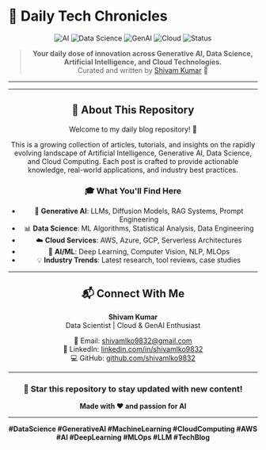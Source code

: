 # 🧠 Daily Tech Chronicles

<div align="center">

![AI](https://img.shields.io/badge/AI-FF6F00?style=for-the-badge&logo=tensorflow&logoColor=white)
![Data Science](https://img.shields.io/badge/Data_Science-3776AB?style=for-the-badge&logo=python&logoColor=white)
![GenAI](https://img.shields.io/badge/GenAI-412991?style=for-the-badge&logo=openai&logoColor=white)
![Cloud](https://img.shields.io/badge/Cloud-FF9900?style=for-the-badge&logo=amazonaws&logoColor=white)
![Status](https://img.shields.io/badge/Status-Active-brightgreen?style=for-the-badge)


> **Your daily dose of innovation across Generative AI, Data Science, Artificial Intelligence, and Cloud Technologies.**  
> Curated and written by [Shivam Kumar](https://github.com/shivamlko9832) 🚀

---



---

## 🎯 About This Repository

Welcome to my daily blog repository! 🚀

This is a growing collection of articles, tutorials, and insights on the rapidly evolving landscape of Artificial Intelligence, Generative AI, Data Science, and Cloud Computing. Each post is crafted to provide actionable knowledge, real-world applications, and industry best practices.

### 🎓 What You'll Find Here

- 🤖 **Generative AI**: LLMs, Diffusion Models, RAG Systems, Prompt Engineering
- 📊 **Data Science**: ML Algorithms, Statistical Analysis, Data Engineering
- ☁️ **Cloud Services**: AWS, Azure, GCP, Serverless Architectures
- 🧠 **AI/ML**: Deep Learning, Computer Vision, NLP, MLOps
- 💡 **Industry Trends**: Latest research, tool reviews, case studies

---

## 📬 Connect With Me

**Shivam Kumar**  
Data Scientist | Cloud & GenAI Enthusiast

📧 Email: [shivamlko9832@gmail.com](mailto:shivamlko9832@gmail.com)  
🔗 LinkedIn: [linkedin.com/in/shivamlko9832](https://linkedin.com/in/shivamlko9832)  
💻 GitHub: [github.com/shivamlko9832](https://github.com/shivamlko9832)

---

<div align="center">

### 🌟 Star this repository to stay updated with new content!

**Made with ❤️ and passion for AI**

---

**#DataScience #GenerativeAI #MachineLearning #CloudComputing #AWS #AI #DeepLearning #MLOps #LLM #TechBlog**

</div>